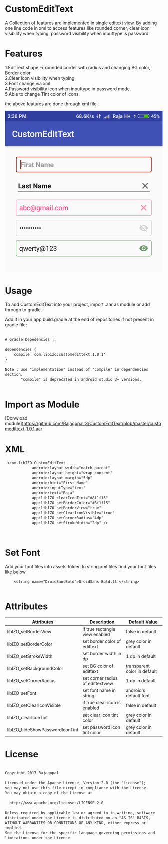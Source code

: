 # CustomEditText
A Collection of features are implemented in single editext view. By adding one line code in xml to access features like rounded corner, clear icon visibility when typing, password visibility when inputtype is password.

# Features
1.EditText shape  -> rounded corder with radius and changing BG color, Border color.     
2.Clear icon visibility when typing   
3.Font change via xml     
4.Password visibility icon when inputtype in password mode.      
5.Able to change Tint color of icons.  
    
the above features are done through xml file.    

![Screenshot](screenshot.png)

# Usage
To add CustomEditText into your project, import .aar as module or add through to gradle. 


Add it in your app build.gradle at the end of repositories if not present in gradle file:

```

# Gradle Depedencies :

dependencies {
    compile 'com.libizo:customedittext:1.0.1'
}

Note : use "implementation" instead of "compile" in dependencies section.
       "compile" is deprecated in android studio 3+ versions. 


```
# Import as Module

[Donwload module])https://github.com/Rajagopalr3/CustomEditText/blob/master/customedittext-1.0.1.aar

# XML

```
 <com.libIZO.CustomEditText
            android:layout_width="match_parent"
            android:layout_height="wrap_content"
            android:layout_margin="5dp"
            android:hint="First Name"
            android:inputType="text"
            android:text="Raja"
            app:libIZO_clearIconTint="#8f1f15"
            app:libIZO_setBorderColor="#8f1f15"
            app:libIZO_setBorderView="true"
            app:libIZO_setClearIconVisible="true"
            app:libIZO_setCornerRadius="4dp"
            app:libIZO_setStrokeWidth="2dp" />

                      
```


# Set Font
  Add your font files into assets folder. In string.xml files find your font files like below

```
    <string name="DroidSansBold">DroidSans-Bold.ttf</string>
    
```


# Attributes

 |        Attributes               |            Description            |         Default Value         |
 | ------------------------------- | -------------------------------   | --------------------------    |
 | libIZO_setBorderView            | if true rectangle view enabled    |  false in default             |
 | libIZO_setBorderColor           | set border color of edittext      |  grey color in default        |
 | libIZO_setStrokeWidth           | set border width in dp            |  1 dp in default              |
 | libIZO_setBackgroundColor       | set BG color of edittext          |  transparent color in default |
 | libIZO_setCornerRadius          | set corner radius of edittextview |  1 dp in default              |
 | libIZO_setFont                  | set font name in string           |  android's default font       |
 | libIZO_setClearIconVisible      | if true clear icon is enabled     |  false in default             |
 | libIZO_clearIconTint            | set clear icon tint color         |  grey color in default        |
 | libIZO_hideShowPasswordIconTint | set password icon tint color      |  grey color in default        |
    
    
 # License
 
 ```
 
Copyright 2017 Rajagopal

Licensed under the Apache License, Version 2.0 (the "License");
you may not use this file except in compliance with the License.
You may obtain a copy of the License at

   http://www.apache.org/licenses/LICENSE-2.0

Unless required by applicable law or agreed to in writing, software
distributed under the License is distributed on an "AS IS" BASIS,
WITHOUT WARRANTIES OR CONDITIONS OF ANY KIND, either express or implied.
See the License for the specific language governing permissions and
limitations under the License.
 
```  
    
